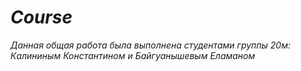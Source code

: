 # ***Course***
*Данная общая работа была выполнена студентами группы 20м: Калининым Константином и Байгуанышевым Еламаном* 